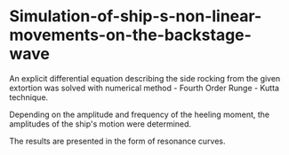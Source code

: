 # Simulation-of-ship-s-non-linear-movements-on-the-backstage-wave
An explicit differential equation describing the side rocking from the given extortion was solved with numerical method - Fourth Order Runge - Kutta technique. 

Depending on the amplitude and frequency of the heeling moment, the amplitudes of the ship's motion were determined.

The results are presented in the form of resonance curves.

